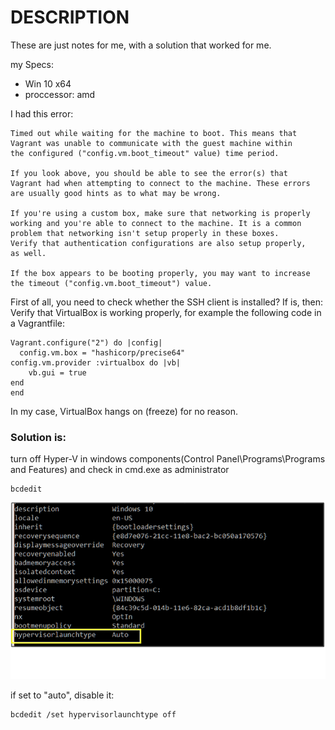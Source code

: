 # DESCRIPTION
These are just notes for me, with a solution that worked for me.

my Specs:
* Win 10 x64
* proccessor: amd

I had this error:
```
Timed out while waiting for the machine to boot. This means that
Vagrant was unable to communicate with the guest machine within
the configured ("config.vm.boot_timeout" value) time period.

If you look above, you should be able to see the error(s) that
Vagrant had when attempting to connect to the machine. These errors
are usually good hints as to what may be wrong.

If you're using a custom box, make sure that networking is properly
working and you're able to connect to the machine. It is a common
problem that networking isn't setup properly in these boxes.
Verify that authentication configurations are also setup properly,
as well.

If the box appears to be booting properly, you may want to increase
the timeout ("config.vm.boot_timeout") value.
```

First of all, you need to check whether the SSH client is installed?
If is, then:
Verify that VirtualBox is working properly, for example the following code in a Vagrantfile:
```
Vagrant.configure("2") do |config|
  config.vm.box = "hashicorp/precise64"
config.vm.provider :virtualbox do |vb|
	vb.gui = true
end
end
```
In my case, VirtualBox hangs on (freeze) for no reason.
### Solution is:
turn off Hyper-V in windows components(Control Panel\Programs\Programs and Features\)
and
check in cmd.exe as administrator

```
bcdedit
```
![image](https://github.com/ispite/Vagrant_VirtualBox_troubleshoot/blob/master/resources/hypervisorlaunchtype%20auto.png)

if set to "auto", disable it:
```
bcdedit /set hypervisorlaunchtype off
```